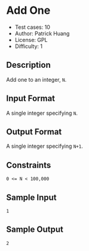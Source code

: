 # Add One
* Test cases: 10
* Author: Patrick Huang
* License: GPL
* Difficulty: 1

## Description
Add one to an integer, `N`.

## Input Format
A single integer specifying `N`.

## Output Format
A single integer specifying `N+1`.

## Constraints
`0 <= N < 100,000`

## Sample Input
```
1
```

## Sample Output
```
2
```
